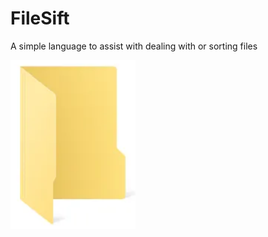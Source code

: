 # FileSift

A simple language to assist with dealing with or sorting files

<img src="docs/assets/Screenshot%202025-05-03%20160247.png" alt="Screenshot" width="200"/>
